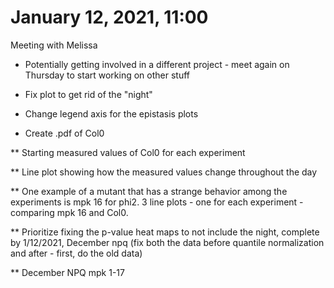 # January 12, 2021, 11:00

Meeting with Melissa

* Potentially getting involved in a different project - meet again on Thursday to start working on other stuff

* Fix plot to get rid of the "night"

* Change legend axis for the epistasis plots

* Create .pdf of Col0

** Starting measured values of Col0 for each experiment

** Line plot showing how the measured values change throughout the day

** One example of a mutant that has a strange behavior among the experiments is mpk 16 for phi2. 3 line plots - one for each experiment - comparing mpk 16 and Col0. 

** Prioritize fixing the p-value heat maps to not include the night, complete by 1/12/2021, December npq (fix both the data before quantile normalization and after - first, do the old data)

** December NPQ mpk 1-17 









